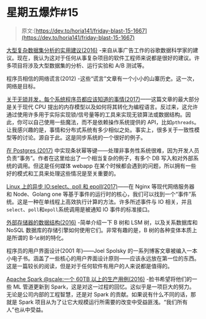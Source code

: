 # 星期五爆炸#15

> 原文:[https://dev.to/horia141/friday-blast-15-1667](https://dev.to/horia141/friday-blast-15-1667)

[大型复杂数据集分析的实用建议(2016)](http://www.unofficialgoogledatascience.com/2016/10/practical-advice-for-analysis-of-large.html?m=1) -来自从事广告工作的谷歌数据科学家的建议。现在，我认为这对于任何从事复杂项目的软件工程师来说都是很好的建议。许多项目将涉及大型数据集的分析、运行实验和 A/B 测试等。

程序员相信的网络谎言(2012) -这些“谎言”文章有一个小小的山寨历史。这一次，网络是目标。

[关于无锁并发，每个系统程序员都应该知道的事情(2017)](https://assets.bitbashing.io/papers/lockless.pdf)——这篇文章的最大部分是关于现代 CPU 提出的内存模型以及如何将其转化为编程语言。反过来，这允许通过使用许多用于实际实现锁/信号量等的工具来实现无锁算法或数据结构。因此，你可以自己使用一些魔法，而不是依赖操作系统提供的 API，比如`pthreads`。让我感兴趣的是，事情和分布式系统有多少相似之处。事实上，很多关于一致性模型等的讨论。源自于此。这是同步系统的一个很好的例子。

[在 Postgres (2017)](https://brandur.org/idempotency-keys) 中实现条状幂等键——处理非事务性系统很难，因为开发人员负责“事务”。作者在这里给出了一个相当复杂的例子，有多个 DB 写入和对外部系统的调用。但这是任何媒体 webapp 在某个时候都会遇到的问题，所以拥有一些好的模式和工具来处理这些情况是至关重要的。

[Linux 上的异步 IO:select、poll 和 epoll(2017)](https://jvns.ca/blog/2017/06/03/async-io-on-linux--select--poll--and-epoll/)——在 Nginx 等现代网络服务器和 Node、Golang one 等基于事件的运行时的核心，我们可以找到一个“事件”系统。这是一种在单线程上高效执行计算的方法。许多所述事件与 IO 相关，并且`select`、`poll`和`epoll`系统调用是被通知 IO 事件的标准接口。

[外部存储器的数据结构(2016)](http://blog.omega-prime.co.uk/2016/07/05/datastructures-for-external-memory/) -简单介绍一下 B 树和 LSM 树，以及关系数据库和 NoSQL 数据库的存储引擎如何使用它们。非常有趣的是，B 树的各种变体本质上是所谓的 B-\ε树的特化。

程序员的用户界面设计(2001 年)——Joel Spolsky 的一系列博客文章被编入一本小电子书。涵盖了一些核心的用户界面设计原则——应该永远放在第一位的东西。这是一篇较长的阅读，但是对于任何软件有用户的人来说都是值得的。

[Apache Spark @scale:一个 60TB 以上的生产用例(2016)](https://code.facebook.com/posts/1671373793181703/apache-spark-scale-a-60-tb-production-use-case/) -脸书希望将他们的一些 ML 管道更新到 Spark，这是对这一过程的回忆。这似乎是一项巨大的努力。无论是公司内部的工程智慧，还是对 Spark 的贡献。如果说有什么不同的话，那就是 Spark 项目从为了让它大规模运行所需要的改变中受益匪浅。“我们所有人”也从中受益。